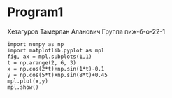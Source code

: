 # Program1

Хетагуров Тамерлан Аланович
Группа пиж-б-о-22-1
```
import numpy as np
import matplotlib.pyplot as mpl
fig, ax = mpl.subplots(1,1)
t = np.arange(2, 6, 3)
x = np.cos(2*t)+np.sin(1*t)-0.1
y = np.cos(5*t)+np.sin(8*t)+0.45
mpl.plot(x,y)
mpl.show()
```
